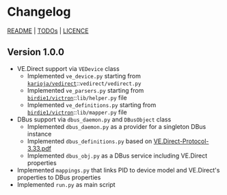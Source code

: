 # Changelog

[README](README.md) | [TODOs](TODOs.md) | [LICENCE](LICENCE.md)


## Version 1.0.0

* VE.Direct support via `VEDevice` class
  * Implemented `ve_device.py` starting from [`karioja/vedirect`](https://github.com/karioja/vedirect)::`vedirect/vedirect.py`
  * Implemented `ve_parsers.py` starting from [`birdie1/victron`](https://github.com/birdie1/victron)::`lib/helper.py` file
  * Implemented `ve_definitions.py` starting from [`birdie1/victron`](https://github.com/birdie1/victron)::`lib/mapper.py` file
* DBus support via `dbus_daemon.py` and `DBusObject` class
  * Implemented `dbus_daemon.py` as a provider for a singleton DBus instance
  * Implemented `dbus_definitions.py` based on [VE.Direct-Protocol-3.33.pdf](https://www.victronenergy.com/upload/documents/VE.Direct-Protocol-3.33.pdf)
  * Implemented `dbus_obj.py` as a DBus service including VE.Direct properties
* Implemented `mappings.py` that links PID to device model and VE.Direct's properties to DBus properties
* Implemented `run.py` as main script  
